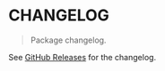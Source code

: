 # CHANGELOG

> Package changelog.

See [GitHub Releases](https://github.com/stdlib-js/array-base-zeros/releases) for the changelog.